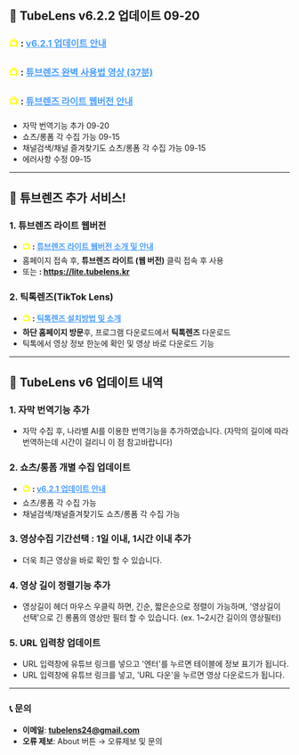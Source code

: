 ## 🚀 TubeLens v6.2.2 업데이트 09-20

### <span style="color: #ffff00; font-weight: bold;">📺 </span>: <a href="https://youtu.be/gCm_ZJL1-T0" style="color: #4a9eff; text-decoration: underline;">v6.2.1 업데이트 안내</a>
### <span style="color: #ffff00; font-weight: bold;">📺 </span>: <a href="https://youtu.be/_U0ZlWsQC2w" style="color: #4a9eff; text-decoration: underline;">튜브렌즈 완벽 사용법 영상 (37분)</a>
### <span style="color: #ffff00; font-weight: bold;">📺 </span>: <a href="https://youtu.be/PKTwdt32soQ" style="color: #4a9eff; text-decoration: underline;">튜브렌즈 라이트 웹버전 안내</a>

- 자막 번역기능 추가 09-20
- 쇼츠/롱폼 각 수집 가능 09-15
- 채널검색/채널 즐겨찾기도 쇼츠/롱폼 각 수집 가능 09-15
- 에러사항 수정 09-15

---

## 🚀 튜브렌즈 추가 서비스!

### 1. 튜브렌즈 라이트 웹버전
- **<span style="color: #ffff00; font-weight: bold;">📺 </span>: <a href="https://youtu.be/PKTwdt32soQ" style="color: #4a9eff; text-decoration: underline;">튜브렌즈 라이트 웹버전 소개 및 안내</a>**
- 홈페이지 접속 후, **튜브렌즈 라이트 (웹 버전)** 클릭 접속 후 사용
- 또는 **<span style="color: #ffff00; font-weight: bold;"></span>: <a href="https://lite.tubelens.kr" style="color: #4a9eff; text-decoration: underline;">https://lite.tubelens.kr</a>**

### 2. 틱톡렌즈(TikTok Lens)
- **<span style="color: #ffff00; font-weight: bold;">📺 </span>: <a href="https://youtu.be/nFI9PUbbTUQ" style="color: #4a9eff; text-decoration: underline;">틱톡렌즈 설치방법 및 소개</a>**
- **하단 홈페이지 방문**후, 프로그램 다운로드에서 **틱톡렌즈** 다운로드
- 틱톡에서 영상 정보 한눈에 확인 및 영상 바로 다운로드 기능

---

## 🚀 TubeLens v6 업데이트 내역

### 1. 자막 번역기능 추가
- 자막 수집 후, 나라별 AI를 이용한 번역기능을 추가하였습니다. (자막의 길이에 따라 번역하는데 시간이 걸리니 이 점 참고바랍니다)

### 2. 쇼츠/롱폼 개별 수집 업데이트
- **<span style="color: #ffff00; font-weight: bold;">📺 </span>: <a href="https://youtu.be/gCm_ZJL1-T0" style="color: #4a9eff; text-decoration: underline;">v6.2.1 업데이트 안내</a>**
- 쇼츠/롱폼 각 수집 가능
- 채널검색/채널즐겨찾기도 쇼츠/롱폼 각 수집 가능

### 3. 영상수집 기간선택 : 1일 이내, 1시간 이내 추가
- 더욱 최근 영상을 바로 확인 할 수 있습니다.
  
### 4. 영상 길이 정렬기능 추가
- 영상길이 헤더 마우스 우클릭 하면, 긴순, 짧은순으로 정렬이 가능하며, '영상길이 선택'으로 긴 롱폼의 영상만 필터 할 수 있습니다.
  (ex. 1~2시간 길이의 영상필터)

### 5. URL 입력창 업데이트
- URL 입력창에 유튜브 링크를 넣으고 '엔터'를 누르면 테이블에 정보 표기가 됩니다.
- URL 입력창에 유튜브 링크를 넣고, 'URL 다운'을 누르면 영상 다운로드가 됩니다.

---

### 📞 **문의**

- **이메일**: **tubelens24@gmail.com**
- **오류 제보**: About 버튼 → 오류제보 및 문의
